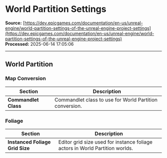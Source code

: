 # World Partition Settings

**Source:** [https://dev.epicgames.com/documentation/en-us/unreal-engine/world-partition-settings-of-the-unreal-engine-project-settings](https://dev.epicgames.com/documentation/en-us/unreal-engine/world-partition-settings-of-the-unreal-engine-project-settings)  
**Processed:** 2025-06-14 17:05:06

---

## World Partition

### Map Conversion

| **Section** | **Description** |
| --- | --- |
| **Commandlet Class** | Commandlet class to use for World Partition conversion. |

### Foliage

| **Section** | **Description** |
| --- | --- |
| **Instanced Foliage Grid Size** | Editor grid size used for instance foliage actors in World Partition worlds. |